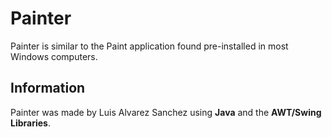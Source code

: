 # Painter
Painter is similar to the Paint application found pre-installed in most Windows computers.

## Information
Painter was made by Luis Alvarez Sanchez using **Java** and the **AWT/Swing Libraries**.
